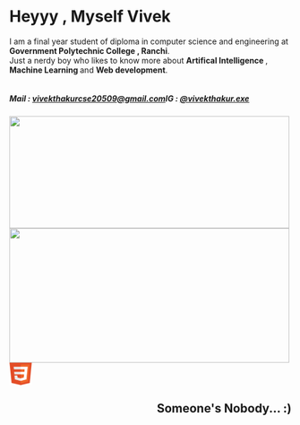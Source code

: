 <h1>Heyyy ,  Myself Vivek</h1> 
<p>I am a final year student of diploma in computer science and engineering at <b>Government Polytechnic College , Ranchi</b>.         
<br>Just a  nerdy boy who likes to know more about <b> Artifical Intelligence </b>,<b> Machine Learning </b> and <b>Web development</b>.</p>

<div style="display:flex">
      <h5> Mail : <a href="mailto: vivekthakurcse20509@gmail.com"> vivekthakurcse20509@gmail.com</a></h5>
      <h5> IG : <a href="https://www.instagram.com/vivekthakur.exe/">@vivekthakur.exe</a></h5>
</div>

<div style="display:flex;width:100%;height:200">
     <img height="200px" width="500" src="https://github-readme-stats.vercel.app/api/?username=vivekthakurcse&count_public=true&theme=transparent&showicons=true&layout=compact">
</div>
<div style="display:flex;width:100%;height:200">
     <img height="240px" width="500px" src="https://github-readme-stats.vercel.app/api/top-langs/?username=vivekthakurcse&layout=compact&langs_count=5&theme=transparent&hide=c++">
</div>

<div style="display:flex">
      <img src="./Icons/HTML.png" height="40px" width="40px">
</div>
<h2 align="right">Someone's Nobody... :)</h2>
